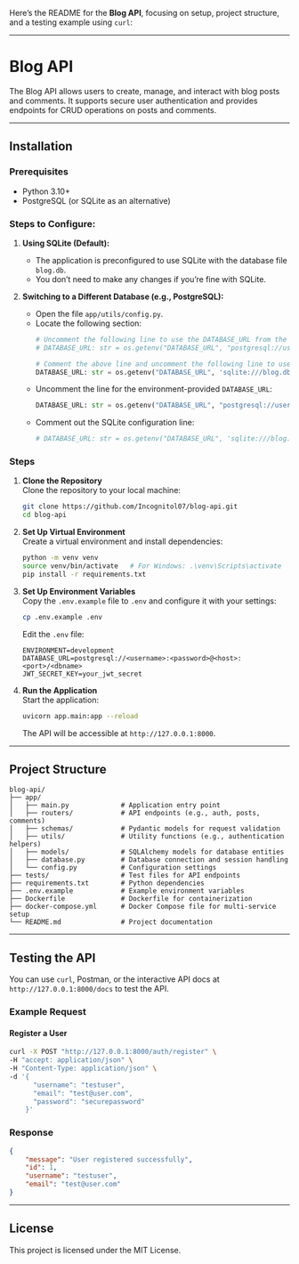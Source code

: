 Here’s the README for the **Blog API**, focusing on setup, project structure, and a testing example using `curl`:

---

# Blog API

The Blog API allows users to create, manage, and interact with blog posts and comments. It supports secure user authentication and provides endpoints for CRUD operations on posts and comments.

---

## Installation

### Prerequisites
- Python 3.10+
- PostgreSQL (or SQLite as an alternative)

### Steps to Configure:

1. **Using SQLite (Default):**
   - The application is preconfigured to use SQLite with the database file `blog.db`.
   - You don’t need to make any changes if you’re fine with SQLite.

2. **Switching to a Different Database (e.g., PostgreSQL):**
   - Open the file `app/utils/config.py`.
   - Locate the following section:
     ```python
     # Uncomment the following line to use the DATABASE_URL from the environment variables (e.g., for PostgreSQL)
     # DATABASE_URL: str = os.getenv("DATABASE_URL", "postgresql://user:password@localhost/dbname")

     # Comment the above line and uncomment the following line to use SQLite instead
     DATABASE_URL: str = os.getenv("DATABASE_URL", 'sqlite:///blog.db')
     ```
   - Uncomment the line for the environment-provided `DATABASE_URL`:
     ```python
     DATABASE_URL: str = os.getenv("DATABASE_URL", "postgresql://user:password@localhost/dbname")
     ```
   - Comment out the SQLite configuration line:
     ```python
     # DATABASE_URL: str = os.getenv("DATABASE_URL", 'sqlite:///blog.db')
     ```

### Steps

1. **Clone the Repository**  
   Clone the repository to your local machine:
   ```bash
   git clone https://github.com/Incognitol07/blog-api.git
   cd blog-api
   ```

2. **Set Up Virtual Environment**  
   Create a virtual environment and install dependencies:
   ```bash
   python -m venv venv
   source venv/bin/activate   # For Windows: .\venv\Scripts\activate
   pip install -r requirements.txt
   ```

3. **Set Up Environment Variables**  
   Copy the `.env.example` file to `.env` and configure it with your settings:
   ```bash
   cp .env.example .env
   ```
   Edit the `.env` file:
   ```text
   ENVIRONMENT=development
   DATABASE_URL=postgresql://<username>:<password>@<host>:<port>/<dbname>
   JWT_SECRET_KEY=your_jwt_secret
   ```

5. **Run the Application**  
   Start the application:
   ```bash
   uvicorn app.main:app --reload
   ```
   The API will be accessible at `http://127.0.0.1:8000`.

---

## Project Structure

```text
blog-api/
├── app/
│   ├── main.py             # Application entry point
│   ├── routers/            # API endpoints (e.g., auth, posts, comments)
│   ├── schemas/            # Pydantic models for request validation
│   ├── utils/              # Utility functions (e.g., authentication helpers)
│   ├── models/             # SQLAlchemy models for database entities
│   ├── database.py         # Database connection and session handling
│   └── config.py           # Configuration settings
├── tests/                  # Test files for API endpoints
├── requirements.txt        # Python dependencies
├── .env.example            # Example environment variables
├── Dockerfile              # Dockerfile for containerization
├── docker-compose.yml      # Docker Compose file for multi-service setup
└── README.md               # Project documentation
```

---

## Testing the API

You can use `curl`, Postman, or the interactive API docs at `http://127.0.0.1:8000/docs` to test the API.

### Example Request

#### Register a User
```bash
curl -X POST "http://127.0.0.1:8000/auth/register" \
-H "accept: application/json" \
-H "Content-Type: application/json" \
-d '{
      "username": "testuser",
      "email": "test@user.com",
      "password": "securepassword"
    }'
```

### Response
```json
{
    "message": "User registered successfully",
    "id": 1,
    "username": "testuser",
    "email": "test@user.com"
}
```

---

## License
This project is licensed under the MIT License.